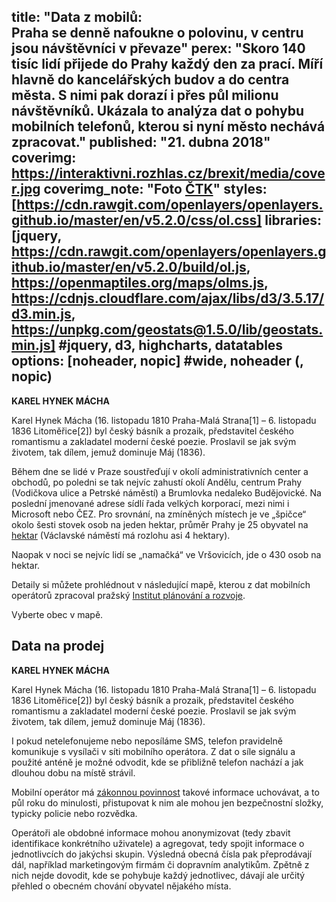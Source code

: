 title: "Data z mobilů:<br>Praha se denně nafoukne o polovinu, v centru jsou návštěvníci v převaze"
perex: "Skoro 140 tisíc lidí přijede do Prahy každý den za prací. Míří hlavně do kancelářských budov a do centra města. S nimi pak dorazí i přes půl milionu návštěvníků. Ukázala to analýza dat o pohybu mobilních telefonů, kterou si nyní město nechává zpracovat."
published: "21. dubna 2018"
coverimg: https://interaktivni.rozhlas.cz/brexit/media/cover.jpg
coverimg_note: "Foto <a href='#'>ČTK</a>"
styles: [https://cdn.rawgit.com/openlayers/openlayers.github.io/master/en/v5.2.0/css/ol.css]
libraries: [jquery, https://cdn.rawgit.com/openlayers/openlayers.github.io/master/en/v5.2.0/build/ol.js, https://openmaptiles.org/maps/olms.js, https://cdnjs.cloudflare.com/ajax/libs/d3/3.5.17/d3.min.js, https://unpkg.com/geostats@1.5.0/lib/geostats.min.js] #jquery, d3, highcharts, datatables
options: [noheader, nopic] #wide, noheader (, nopic)
---
<left>
	<p>
	<b>KAREL HYNEK MÁCHA</b>
	</p><p>
	Karel Hynek Mácha (16. listopadu 1810 Praha-Malá Strana[1] – 6. listopadu 1836 Litoměřice[2]) byl český básník a prozaik, představitel českého romantismu a zakladatel moderní české poezie. Proslavil se jak svým životem, tak dílem, jemuž dominuje Máj (1836).
	</p>
</left>

Během dne se lidé v Praze soustřeďují v okolí administrativních center a obchodů, po poledni se tak nejvíc zahustí okolí Andělu, centrum Prahy (Vodičkova ulice a Petrské náměstí) a Brumlovka nedaleko Budějovické. Na poslední jmenované adrese sídlí řada velkých korporací, mezi nimi i Microsoft nebo ČEZ. Pro srovnání, na zmíněných místech je ve „špičce“ okolo šesti stovek osob na jeden hektar, průměr Prahy je 25 obyvatel na [hektar](https://cs.wikipedia.org/wiki/Hektar) (Václavské náměstí má rozlohu asi 4 hektary).

Naopak v noci se nejvíc lidí se „namačká“ ve Vršovicích, jde o 430 osob na hektar.

Detaily si můžete prohlédnout v následující mapě, kterou z dat mobilních operátorů zpracoval pražský [Institut plánování a rozvoje](http://www.iprpraha.cz/).

<wide>
<div id="cont">
    <div id="sliders"></div>
    <div id="map"></div>
</div>
<div id="tooltip">Vyberte obec v mapě.</div>
</wide>


## Data na prodej
<right>
	<p>
	<b>KAREL HYNEK MÁCHA</b>
	</p><p>
	Karel Hynek Mácha (16. listopadu 1810 Praha-Malá Strana[1] – 6. listopadu 1836 Litoměřice[2]) byl český básník a prozaik, představitel českého romantismu a zakladatel moderní české poezie. Proslavil se jak svým životem, tak dílem, jemuž dominuje Máj (1836).
	</p>
</right>

I pokud netelefonujeme nebo neposíláme SMS, telefon pravidelně komunikuje s vysílači v síti mobilního operátora. Z dat o síle signálu a použité anténě je možné odvodit, kde se přibližně telefon nachází a jak dlouhou dobu na místě strávil.

Mobilní operátor má [zákonnou povinnost](https://www.zakonyprolidi.cz/cs/2005-127/zneni-20160919#p97-3) takové informace uchovávat, a to půl roku do minulosti, přistupovat k nim ale mohou jen bezpečnostní složky, typicky policie nebo rozvědka.

Operátoři ale obdobné informace mohou anonymizovat (tedy zbavit identifikace konkrétního uživatele) a agregovat, tedy spojit informace o jednotlivcích do jakýchsi skupin. Výsledná obecná čísla pak přeprodávají dál, například marketingovým firmám či dopravním analytikům. Zpětně z nich nejde dovodit, kde se pohybuje každý jednotlivec, dávají ale určitý přehled o obecném chování obyvatel nějakého místa.
